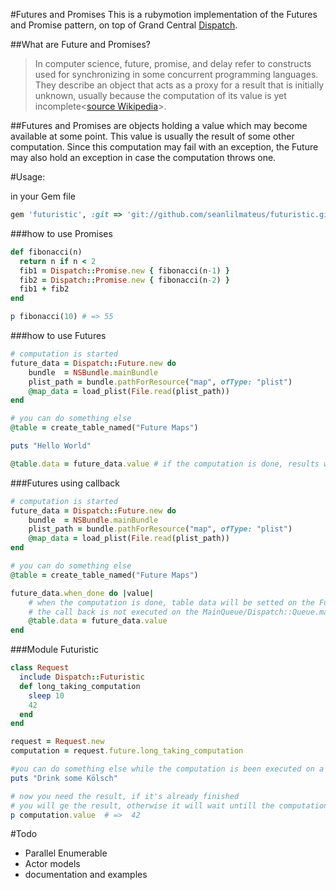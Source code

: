 #Futures and Promises
This is a rubymotion implementation of the Futures and Promise pattern, on top of Grand Central [Dispatch](https://github.com/MacRuby/MacRuby/wiki/Dispatch-Module).

##What are Future and Promises?

> In computer science, future, promise, and delay refer to constructs used for 
> synchronizing in some concurrent programming languages. They describe an object 
> that acts as a proxy for a result that is initially unknown, usually because the 
> computation of its value is yet incomplete<[source Wikipedia](http://en.wikipedia.org/wiki/Futures_and_promises)>.


##Futures and Promises
are objects holding a value which may become available at some point. This value is usually the result of some other computation. Since this computation may fail with an exception, the Future may also hold an exception in case the computation throws one.

#Usage:

in your Gem file

```ruby
gem 'futuristic', :git => 'git://github.com/seanlilmateus/futuristic.git'

```
###how to use Promises
```ruby
def fibonacci(n)
  return n if n < 2
  fib1 = Dispatch::Promise.new { fibonacci(n-1) }
  fib2 = Dispatch::Promise.new { fibonacci(n-2) }
  fib1 + fib2
end

p fibonacci(10) # => 55
```

###how to use Futures

```ruby
# computation is started
future_data = Dispatch::Future.new do
	bundle	= NSBundle.mainBundle
	plist_path = bundle.pathForResource("map", ofType: "plist")
	@map_data = load_plist(File.read(plist_path))
end

# you can do something else
@table = create_table_named("Future Maps")

puts "Hello World"

@table.data = future_data.value # if the computation is done, results with be immediatelly returned, if not done yet it will wait.
```

###Futures using callback
```ruby
# computation is started
future_data = Dispatch::Future.new do
	bundle	= NSBundle.mainBundle
	plist_path = bundle.pathForResource("map", ofType: "plist")
	@map_data = load_plist(File.read(plist_path))
end

# you can do something else
@table = create_table_named("Future Maps")

future_data.when_done do |value|
	# when the computation is done, table data will be setted on the Future Queue
	# the call back is not executed on the MainQueue/Dispatch::Queue.main
	@table.data = future_data.value
end
```

###Module Futuristic
```ruby
class Request
  include Dispatch::Futuristic
  def long_taking_computation
  	sleep 10
  	42
  end
end

request = Request.new
computation = request.future.long_taking_computation

#you can do something else while the computation is been executed on a background queue
puts "Drink some Kölsch"

# now you need the result, if it's already finished
# you will ge the result, otherwise it will wait untill the computation finish
p computation.value  # =>  42
```

#Todo
- Parallel Enumerable 
- Actor models
- documentation and examples

